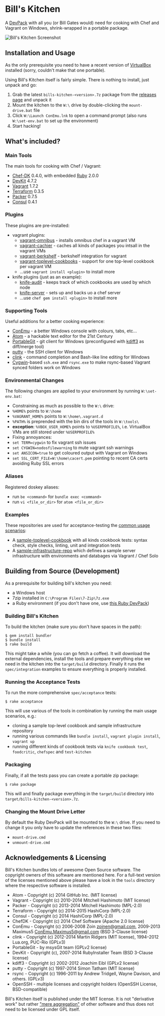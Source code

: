 
# Bill's Kitchen

A [DevPack](http://blog.tknerr.de/blog/2014/10/09/devpack-philosophy-aka-works-on-your-machine/) with all you (or Bill Gates would) need for cooking with Chef and Vagrant on Windows, shrink-wrapped in a portable package.

![Bill's Kitchen Screenshot](https://raw.github.com/tknerr/bills-kitchen/master/doc/bills_kitchen_screenshot.png) 

## Installation and Usage

As the only prerequisite you need to have a recent version of [VirtualBox](https://www.virtualbox.org/wiki/Downloads) installed (sorry, couldn't make that one portable).

Using Bill's Kitchen itself is fairly simple. There is nothing to install, just unpack and go:

1. Grab the latest `bills-kitchen-<version>.7z` package from the [releases page](https://github.com/tknerr/bills-kitchen/releases) and unpack it
1. Mount the kitchen to the `W:\` drive by double-clicking the `mount-drive.bat` file
1. Click `W:\Launch ConEmu.lnk` to open a command prompt (also runs `W:\set-env.bat` to set up the environment)
1. Start hacking!

## What's included?

### Main Tools

The main tools for cooking with Chef / Vagrant:

* [Chef-DK](http://www.getchef.com/downloads/chef-dk/windows/) 0.4.0, with embedded [Ruby](http://rubyinstaller.org/downloads/) 2.0.0
* [DevKit](http://rubyinstaller.org/add-ons/devkit/) 4.7.2
* [Vagrant](http://vagrantup.com/) 1.7.2
* [Terraform](http://terraform.io/) 0.3.5
* [Packer](http://packer.io/) 0.7.5
* [Consul](http://consul.io/) 0.4.1

### Plugins

These plugins are pre-installed:

 * vagrant plugins:
   * [vagrant-omnibus](https://github.com/schisamo/vagrant-omnibus) - installs omnibus chef in a vagrant VM
   * [vagrant-cachier](https://github.com/fgrehm/vagrant-cachier) - caches all kinds of packages you intsall in the vagrant VMs
   * [vagrant-berkshelf](https://github.com/berkshelf/vagrant-berkshelf) - berkshelf integration for vagrant
   * [vagrant-toplevel-cookbooks](https://github.com/tknerr/vagrant-toplevel-cookbooks) - support for one top-level cookbook per vagrant VM
   * ...use `vagrant install <plugin>` to install more
 * knife plugins (just as an example):
   * [knife-audit](https://github.com/jbz/knife-audit) - keeps track of which cookbooks are used by which node
   * [knife-server](https://github.com/fnichol/knife-server) - sets up and backs uo a chef server
   * ...use `chef gem install <plugin>` to install more

### Supporting Tools

Useful additions for a better cooking experience:

* [ConEmu](https://code.google.com/p/conemu-maximus5/) - a better Windows console with colours, tabs, etc...
* [Atom](https://atom.io/) - a hackable text editor for the 21st Century
* [PortableGit](https://code.google.com/p/msysgit/) - git client for Windows (preconfigured with [kdiff3](http://kdiff3.sourceforge.net/) as diff/merge tool)
* [putty](http://www.chiark.greenend.org.uk/~sgtatham/putty/download.html) - the SSH client for Windows
* [clink](http://mridgers.github.io/clink/) - command completion and Bash-like line editing for Windows
* [Cygwin](http://www.cygwin.com/)-based `ssh.exe` and `rsync.exe` to make rsync-based Vagrant synced folders work on Windows

### Environmental Changes

The following changes are applied to your environment by running `W:\set-env.bat`:

* Constraining as much as possible to the `W:\` drive:
 * `%HOME%` points to `W:\home`
 * `%VAGRANT_HOME%` points to `W:\home\.vagrant.d`
 * `%PATH%` is preprended with the bin dirs of the tools in `W:\tools\`
 * **exception**: `%VBOX_USER_HOME%` points to `%USERPROFILE%`, i.e. VirtualBox VMs are still stored under `%USERPROFILE%`
* Fixing annoyances:
 * `set TERM=cygwin` to fix vagrant ssh issues
 * `set CYGWIN=nodosfilewarning` to mute vagrant ssh warnings
 * `set ANSICON=true` to get coloured output with Vagrant on Windows
 * `set SSL_CERT_FILE=W:\home\cacert.pem` pointing to recent CA certs avoiding Ruby SSL errors

### Aliases

Registered doskey aliases:

* run `be <command>` for `bundle exec <command>`
* run `vi <file_or_dir>` for `atom <file_or_dir>` 

### Examples

These repositories are used for acceptance-testing the [common usage scenarios](https://github.com/tknerr/vagrant-workflow-tests/blob/master/spec/acceptance/usage_scenarios_spec.rb):

* A [sample-toplevel-cookbook](https://github.com/tknerr/sample-toplevel-cookbook) with all kinds cookbook tests: syntax check, style checks, linting, unit and integration tests
* A [sample-infrastructure-repo](https://github.com/tknerr/sample-infrastructure-repo) which defines a sample server infrastructure with environments and databages via Vagrant / Chef Solo


## Building from Source (Development)

As a prerequisite for building bill's kitchen you need:

* a Windows host
* 7zip installed in `C:\Program Files\7-Zip\7z.exe`
* a Ruby environment (if you don't have one, use [this Ruby DevPack](https://github.com/tknerr/ruby-devpack/releases))

### Building Bill's Kitchen

To build the kitchen (make sure you don't have spaces in the path):
```
$ gem install bundler
$ bundle install
$ rake build
```

This might take a while (you can go fetch a coffee). It will download the external dependencies, install the tools and prepare everything else we need in the kitchen into the `target/build` directory. Finally it runs the `spec/integration` examples to ensure everything is properly installed.

### Running the Acceptance Tests

To run the more comprehensive `spec/acceptance` tests:
```
$ rake acceptance
```

This will use various of the tools in combination by running the main usage scenarios, e.g.:

* cloning a sample top-level cookbook and sample infrastructure repository
* running various commands like `bundle install`, `vagrant plugin install`, `vagrant up`
* running different kinds of cookbook tests via `knife cookbook test`, `foodcritic`, `chefspec` and `test-kitchen`

### Packaging

Finally, if all the tests pass you can create a portable zip package:
```
$ rake package
```

This will and finally package everything in the `target/build` directory into `target/bills-kitchen-<version>.7z`.

### Changing the Mount Drive Letter

By default the Ruby DevPack will be mounted to the `W:\` drive. If you need to change it you only have to update the references in these two files:

* `mount-drive.cmd`
* `unmount-drive.cmd`

## Acknowledgements & Licensing

Bill's Kitchen bundles lots of awesome Open Source software. The copyright owners of this software are mentioned here. For a full-text version of the licenses mentioned above please have a look in the `tools` directory where the respective software is installed.

* Atom - Copyright (c) 2014 GitHub Inc. (MIT license)
* Vagrant - Copyright (c) 2010-2014 Mitchell Hashimoto (MIT license)
* Packer - Copyright (c) 2013-2014 Mitchell Hashimoto (MPL-2.0)
* Terraform - Copyright (c) 2014-2015 HashiCorp (MPL-2.0)
* Consul - Copyright (c) 2014 HashiCorp (MPL-2.0)
* ChefDK - Copyright (c) 2014 Chef Software (Apache 2.0 license)
* ConEmu - Copyright (c) 2006-2008 Zoin <zoinen@gmail.com>, 2009-2013 Maximus5 <ConEmu.Maximus5@gmail.com> (BSD 3-Clause license)
* clink - Copyright (c) 2012-2014 Martin Ridgers (MIT license), 1994–2012 Lua.org, PUC-Rio (GPLv3)
* PortableGit - by msysGit team (GPLv2 license)
* DevKit - Copyright (c), 2007-2014 RubyInstaller Team (BSD 3-Clause license)
* kdiff3 - Copyright (c) 2002-2012 Joachim Eibl (GPLv2 license)
* putty - Copyright (c) 1997-2014 Simon Tatham (MIT license)
* rsync - Copyright (c) 1996-2011 by Andrew Tridgell, Wayne Davison, and others. (GPLv3)
* OpenSSH - multiple licenses and copyright holders (OpenSSH License, BSD-compatible)

Bill's Kitchen itself is published under the MIT license. It is not "derivative work" but rather ["mere aggregation"](https://www.gnu.org/licenses/gpl-faq.html#MereAggregation) of other software and thus does not need to be licensed under GPL itself.
